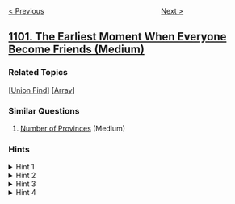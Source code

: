 <!--|This file generated by command(leetcode description); DO NOT EDIT.    |-->
<!--+----------------------------------------------------------------------+-->
<!--|@author    openset <openset.wang@gmail.com>                           |-->
<!--|@link      https://github.com/openset                                 |-->
<!--|@home      https://github.com/openset/leetcode                        |-->
<!--+----------------------------------------------------------------------+-->

[< Previous](../find-k-length-substrings-with-no-repeated-characters "Find K-Length Substrings With No Repeated Characters")
　　　　　　　　　　　　　　　　
[Next >](../path-with-maximum-minimum-value "Path With Maximum Minimum Value")

## [1101. The Earliest Moment When Everyone Become Friends (Medium)](https://leetcode.com/problems/the-earliest-moment-when-everyone-become-friends "彼此熟识的最早时间")



### Related Topics
  [[Union Find](../../tag/union-find/README.md)]
  [[Array](../../tag/array/README.md)]

### Similar Questions
  1. [Number of Provinces](../number-of-provinces) (Medium)

### Hints
<details>
<summary>Hint 1</summary>
Sort the log items by their timestamp.
</details>

<details>
<summary>Hint 2</summary>
How can we model this problem as a graph problem?
</details>

<details>
<summary>Hint 3</summary>
Let's use a union-find data structure. At the beginning we have a graph with N nodes but no edges.
</details>

<details>
<summary>Hint 4</summary>
Then we loop through the events and if unite each node until the number of connected components reach to 1. Notice that each time two different connected components are united the number of connected components decreases by 1.
</details>
